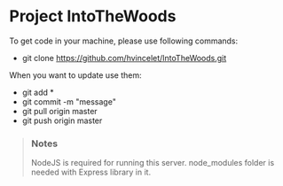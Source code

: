 # Project IntoTheWoods
To get code in your machine, please use following commands:
 * git clone https://github.com/hvincelet/IntoTheWoods.git

When you want to update use them:
 * git add *
 * git commit -m "message"
 * git pull origin master
 * git push origin master

> ### Notes
> NodeJS is required for running this server.
> node_modules folder is needed with Express library in it.
